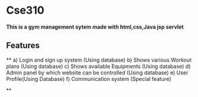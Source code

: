 # Cse310

**This is a gym management sytem made with html,css,Java jsp servlet**

## Features
**
a)	Login and sign up system (Using database)
b)	Shows various Workout plans (Using database)
c)	Shows available Equipments (Using database)
d)	Admin panel by which website can be controlled (Using database)	
e)	User Profile(Using Database)
f)	Communication system (Special feature)

**
